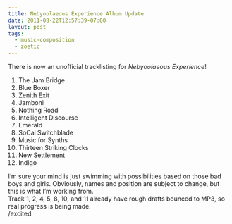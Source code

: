 ```yaml
---
title: Nebyoolaeous Experience Album Update
date: 2011-08-22T12:57:39-07:00
layout: post
tags:
  - music-composition
  - zoetic
---
```

There is now an unofficial tracklisting for _Nebyoolaeous Experience_!

<div>
  <ol id="internal-source-marker_0.20184823288582265">
    <li>
      The Jam Bridge
    </li>
    <li>
      Blue Boxer
    </li>
    <li>
      Zenith Exit
    </li>
    <li>
      Jamboni
    </li>
    <li>
      Nothing Road
    </li>
    <li>
      Intelligent Discourse
    </li>
    <li>
      Emerald
    </li>
    <li>
      SoCal Switchblade
    </li>
    <li>
      Music for Synths
    </li>
    <li>
      Thirteen Striking Clocks
    </li>
    <li>
      New Settlement
    </li>
    <li>
      Indigo
    </li>
  </ol>
</div>

<!--more-->

<div>
  I&#8217;m sure your mind is just swimming with possibilities based on those bad boys and girls. Obviously, names and position are subject to change, but this is what I&#8217;m working from.
</div>

<div>
  Track 1, 2, 4, 5, 8, 10, and 11 already have rough drafts bounced to MP3, so real progress is being made.
</div>

<div>
  /excited
</div>
